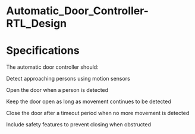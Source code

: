 # Automatic_Door_Controller-RTL_Design
# Specifications
The automatic door controller should:

Detect approaching persons using motion sensors

Open the door when a person is detected

Keep the door open as long as movement continues to be detected

Close the door after a timeout period when no more movement is detected

Include safety features to prevent closing when obstructed


